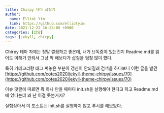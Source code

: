 ```yaml
---
title: Chirpy 테마 삽질기
author:
  name: Elliot Yim
  link: https://github.com/elliotyim
date: 2021-12-22 16:25:00 +0900
categories: [잡담]
tags: [jekyll, chirpy]
---
```


Chirpy 테마 자체는 정말 깔끔하고 좋은데, 내가 난독증이 있는건지 Readme.md를 읽어도 이해가 안되서 그냥 막 해보다가 삽질을 엄청 많이 했다.

특히 카테고리랑 태그 써놓은 부분이 갱신이 안되길래 검색을 하다보니 이런 글을 발견
[https://github.com/cotes2020/jekyll-theme-chirpy/issues/70](https://github.com/cotes2020/jekyll-theme-chirpy/issues/70)

이슈 댓글에 따르면 뭐 하나 만들 때마다 init.sh을 실행해야 한다고 하고 Readme.md에 있다는데 왜 난 이걸 못본거지?

실험삼아서 이 포스트는 init.sh를 실행하지 않고 푸시를 해보았다.
